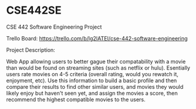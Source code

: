 # CSE442SE
CSE 442 Software Engineering Project

Trello Board: https://trello.com/b/lg2lATEl/cse-442-software-engineering

Project Description:

  Web App allowing users to better gague their compatability with a movie than would be found on streaming sites (such as netflix or hulu). Esentially users rate movies on 4-5 criteria (overall rating, would you rewatch it, enjoyment, etc). Use this information to build a basic profile and then compare their results to find other similar users, and movies they would likely enjoy but haven't seen yet, and assign the movies a score, then recommend the highest compatible movies to the users. 
  
  
